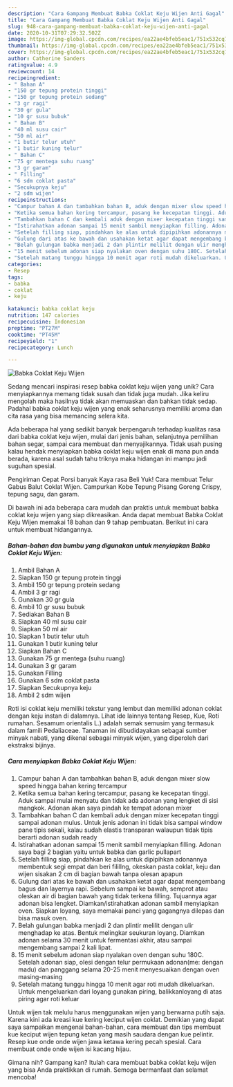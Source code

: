 ```yaml
---
description: "Cara Gampang Membuat Babka Coklat Keju Wijen Anti Gagal"
title: "Cara Gampang Membuat Babka Coklat Keju Wijen Anti Gagal"
slug: 948-cara-gampang-membuat-babka-coklat-keju-wijen-anti-gagal
date: 2020-10-31T07:29:32.502Z
image: https://img-global.cpcdn.com/recipes/ea22ae4bfeb5eac1/751x532cq70/babka-coklat-keju-wijen-foto-resep-utama.jpg
thumbnail: https://img-global.cpcdn.com/recipes/ea22ae4bfeb5eac1/751x532cq70/babka-coklat-keju-wijen-foto-resep-utama.jpg
cover: https://img-global.cpcdn.com/recipes/ea22ae4bfeb5eac1/751x532cq70/babka-coklat-keju-wijen-foto-resep-utama.jpg
author: Catherine Sanders
ratingvalue: 4.9
reviewcount: 14
recipeingredient:
- " Bahan A"
- "150 gr tepung protein tinggi"
- "150 gr tepung protein sedang"
- "3 gr ragi"
- "30 gr gula"
- "10 gr susu bubuk"
- " Bahan B"
- "40 ml susu cair"
- "50 ml air"
- "1 butir telur utuh"
- "1 butir kuning telur"
- " Bahan C"
- "75 gr mentega suhu ruang"
- "3 gr garam"
- " Filling"
- "6 sdm coklat pasta"
- "Secukupnya keju"
- "2 sdm wijen"
recipeinstructions:
- "Campur bahan A dan tambahkan bahan B, aduk dengan mixer slow speed hingga bahan kering tercampur"
- "Ketika semua bahan kering tercampur, pasang ke kecepatan tinggi. Aduk sampai mulai menyatu dan tidak ada adonan yang lengket di sisi mangkok. Adonan akan saya pindah ke tempat adonan mixer"
- "Tambahkan bahan C dan kembali aduk dengan mixer kecepatan tinggi sampai adonan mulus. Untuk jenis adonan ini tidak bisa sampai window pane tipis sekali, kalau sudah elastis transparan walaupun tidak tipis berarti adonan sudah ready"
- "Istirahatkan adonan sampai 15 menit sambil menyiapkan filling. Adonan saya bagi 2 bagian yaitu untuk babka dan garlic pullapart"
- "Setelah filling siap, pindahkan ke alas untuk dipipihkan adonannya membentuk segi empat dan beri filillng, okeskan pasta coklat, keju dan wijen sisakan 2 cm di bagian bawah tanpa olesan apapun"
- "Gulung dari atas ke bawah dan usahakan ketat agar dapat mengembang bagus dan layernya rapi. Sebelum sampai ke bawah, semprot atau oleskan air di bagian bawah yang tidak terkena filling. Tujuannya agar adonan bisa lengket. Diamkan/istirahatkan adonan sambil menyiapkan oven. Siapkan loyang, saya memakai panci yang gagangnya dilepas dan bisa masuk oven."
- "Belah gulungan babka menjadi 2 dan plintir melilit dengan ulir menghadap ke atas. Bentuk melingkar seukuran loyang. Diamkan adonan selama 30 menit untuk fermentasi akhir, atau sampai mengembang sampai 2 kali lipat."
- "15 menit sebelum adonan siap nyalakan oven dengan suhu 180C. Setelah adonan siap, olesi dengan telur permukaan adonan(me: dengan madu) dan panggang selama 20-25 menit menyesuaikan dengan oven masing-masing"
- "Setelah matang tunggu hingga 10 menit agar roti mudah dikeluarkan. Untuk mengeluarkan dari loyang gunakan piring, balikkanloyang di atas piring agar roti keluar"
categories:
- Resep
tags:
- babka
- coklat
- keju

katakunci: babka coklat keju 
nutrition: 147 calories
recipecuisine: Indonesian
preptime: "PT27M"
cooktime: "PT45M"
recipeyield: "1"
recipecategory: Lunch

---
```



![Babka Coklat Keju Wijen](https://img-global.cpcdn.com/recipes/ea22ae4bfeb5eac1/751x532cq70/babka-coklat-keju-wijen-foto-resep-utama.jpg)

Sedang mencari inspirasi resep babka coklat keju wijen yang unik? Cara menyiapkannya memang tidak susah dan tidak juga mudah. Jika keliru mengolah maka hasilnya tidak akan memuaskan dan bahkan tidak sedap. Padahal babka coklat keju wijen yang enak seharusnya memiliki aroma dan cita rasa yang bisa memancing selera kita.

Ada beberapa hal yang sedikit banyak berpengaruh terhadap kualitas rasa dari babka coklat keju wijen, mulai dari jenis bahan, selanjutnya pemilihan bahan segar, sampai cara membuat dan menyajikannya. Tidak usah pusing kalau hendak menyiapkan babka coklat keju wijen enak di mana pun anda berada, karena asal sudah tahu triknya maka hidangan ini mampu jadi suguhan spesial.

Pengiriman Cepat Porsi banyak Kaya rasa Beli Yuk! Cara membuat Telur Gabus Balut Coklat Wijen. Campurkan Kobe Tepung Pisang Goreng Crispy, tepung sagu, dan garam.


Di bawah ini ada beberapa cara mudah dan praktis untuk membuat babka coklat keju wijen yang siap dikreasikan. Anda dapat membuat Babka Coklat Keju Wijen memakai 18 bahan dan 9 tahap pembuatan. Berikut ini cara untuk membuat hidangannya.

<!--inarticleads1-->

##### Bahan-bahan dan bumbu yang digunakan untuk menyiapkan Babka Coklat Keju Wijen:

1. Ambil  Bahan A
1. Siapkan 150 gr tepung protein tinggi
1. Ambil 150 gr tepung protein sedang
1. Ambil 3 gr ragi
1. Gunakan 30 gr gula
1. Ambil 10 gr susu bubuk
1. Sediakan  Bahan B
1. Siapkan 40 ml susu cair
1. Siapkan 50 ml air
1. Siapkan 1 butir telur utuh
1. Gunakan 1 butir kuning telur
1. Siapkan  Bahan C
1. Gunakan 75 gr mentega (suhu ruang)
1. Gunakan 3 gr garam
1. Gunakan  Filling
1. Gunakan 6 sdm coklat pasta
1. Siapkan Secukupnya keju
1. Ambil 2 sdm wijen


Roti isi coklat keju memiliki tekstur yang lembut dan memiliki adonan coklat dengan keju instan di dalamnya. Lihat ide lainnya tentang Resep, Kue, Roti rumahan. Sesamum orientalis L.) adalah semak semusim yang termasuk dalam famili Pedaliaceae. Tanaman ini dibudidayakan sebagai sumber minyak nabati, yang dikenal sebagai minyak wijen, yang diperoleh dari ekstraksi bijinya. 

<!--inarticleads2-->

##### Cara menyiapkan Babka Coklat Keju Wijen:

1. Campur bahan A dan tambahkan bahan B, aduk dengan mixer slow speed hingga bahan kering tercampur
1. Ketika semua bahan kering tercampur, pasang ke kecepatan tinggi. Aduk sampai mulai menyatu dan tidak ada adonan yang lengket di sisi mangkok. Adonan akan saya pindah ke tempat adonan mixer
1. Tambahkan bahan C dan kembali aduk dengan mixer kecepatan tinggi sampai adonan mulus. Untuk jenis adonan ini tidak bisa sampai window pane tipis sekali, kalau sudah elastis transparan walaupun tidak tipis berarti adonan sudah ready
1. Istirahatkan adonan sampai 15 menit sambil menyiapkan filling. Adonan saya bagi 2 bagian yaitu untuk babka dan garlic pullapart
1. Setelah filling siap, pindahkan ke alas untuk dipipihkan adonannya membentuk segi empat dan beri filillng, okeskan pasta coklat, keju dan wijen sisakan 2 cm di bagian bawah tanpa olesan apapun
1. Gulung dari atas ke bawah dan usahakan ketat agar dapat mengembang bagus dan layernya rapi. Sebelum sampai ke bawah, semprot atau oleskan air di bagian bawah yang tidak terkena filling. Tujuannya agar adonan bisa lengket. Diamkan/istirahatkan adonan sambil menyiapkan oven. Siapkan loyang, saya memakai panci yang gagangnya dilepas dan bisa masuk oven.
1. Belah gulungan babka menjadi 2 dan plintir melilit dengan ulir menghadap ke atas. Bentuk melingkar seukuran loyang. Diamkan adonan selama 30 menit untuk fermentasi akhir, atau sampai mengembang sampai 2 kali lipat.
1. 15 menit sebelum adonan siap nyalakan oven dengan suhu 180C. Setelah adonan siap, olesi dengan telur permukaan adonan(me: dengan madu) dan panggang selama 20-25 menit menyesuaikan dengan oven masing-masing
1. Setelah matang tunggu hingga 10 menit agar roti mudah dikeluarkan. Untuk mengeluarkan dari loyang gunakan piring, balikkanloyang di atas piring agar roti keluar


Untuk wijen tak melulu harus menggunakan wijen yang berwarna putih saja. Karena kini ada kreasi kue kering keciput wijen coklat. Demikian yang dapat saya sampaikan mengenai bahan-bahan, cara membuat dan tips membuat kue keciput wijen tepung ketan yang masih saudara dengan kue pelintir. Resep kue onde onde wijen jawa ketawa kering pecah spesial. Cara membuat onde onde wijen isi kacang hijau. 

Gimana nih? Gampang kan? Itulah cara membuat babka coklat keju wijen yang bisa Anda praktikkan di rumah. Semoga bermanfaat dan selamat mencoba!

